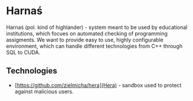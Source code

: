 # Harnaś

Harnaś (pol. kind of highlander) - system meant to be used by educational institutions, which focues on automated checking of programming assigments. We want to provide easy to use, highly configurable environment, which can handle different technologies from C++ through SQL to CUDA.

## Technologies

- [https://github.com/zielmicha/hera](Hera) - sandbox used to protect against malicious users.
